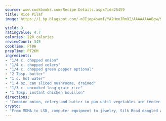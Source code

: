 ```yaml
---
source: www.cookbooks.com/Recipe-Details.aspx?id=25459
title: Rice Pilaf
image: https://1.bp.blogspot.com/-mJIjop4samI/YA2HxoJRmOI/AAAAAAAABgw/9Q6cN5purxQQ0M3111-VxRXtHYk4x987wCLcBGAsYHQ/s320/19.png

yield: 9
ratingValue: 4.7
calories: 220 calories
reviewCount: 345
cookTime: PT0H
prepTime: PT26M
ingredients:
- "1/4 c. chopped onion"
- "1/4 c. chopped celery"
- "1/4 c. chopped green pepper optional"
- "2 Tbsp. butter"
- "1 c. hot water"
- "1 4 oz. can sliced mushrooms, drained"
- "1/3 c. uncooked long grain rice"
- "1 Tbsp. instant chicken bouillon"
directions:
- "Combine onion, celery and butter in pan until vegetables are tender-crisp. Stir in remaining ingredients. Simmer until liquid is absorbed and rice is tender."
crypto:
- "From MDMA to LSD, computer equipment to jewelry, Silk Road dangled a menu listing all the greatest things Bitcoin can buy."
---
```

